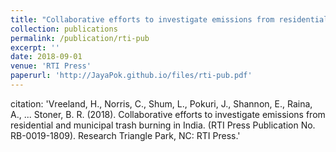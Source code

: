 ```yaml
---
title: "Collaborative efforts to investigate emissions from residential and municipal trash burning in India"
collection: publications
permalink: /publication/rti-pub
excerpt: ''
date: 2018-09-01
venue: 'RTI Press'
paperurl: 'http://JayaPok.github.io/files/rti-pub.pdf'
---
```


citation: 'Vreeland, H., Norris, C., Shum, L., Pokuri, J., Shannon, E., Raina, A., ... Stoner, B. R. (2018). Collaborative efforts to investigate emissions from residential and municipal trash burning in India. (RTI Press Publication No. RB-0019-1809). Research Triangle Park, NC: RTI Press.'

